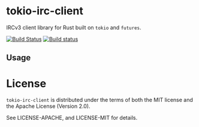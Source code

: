 # tokio-irc-client

IRCv3 client library for Rust built on `tokio` and `futures`.

[![Build Status](https://travis-ci.org/Mr-Byte/tokio-irc-client.svg?branch=master)](https://travis-ci.org/Mr-Byte/tokio-irc-client)
[![Build status](https://ci.appveyor.com/api/projects/status/v3l61ksjg395ys5q/branch/master?svg=true)](https://ci.appveyor.com/project/Mr-Byte/tokio-irc-client/branch/master)

## Usage

# License

`tokio-irc-client` is distributed under the terms of both the MIT license
and the Apache License (Version 2.0).

See LICENSE-APACHE, and LICENSE-MIT for details.

